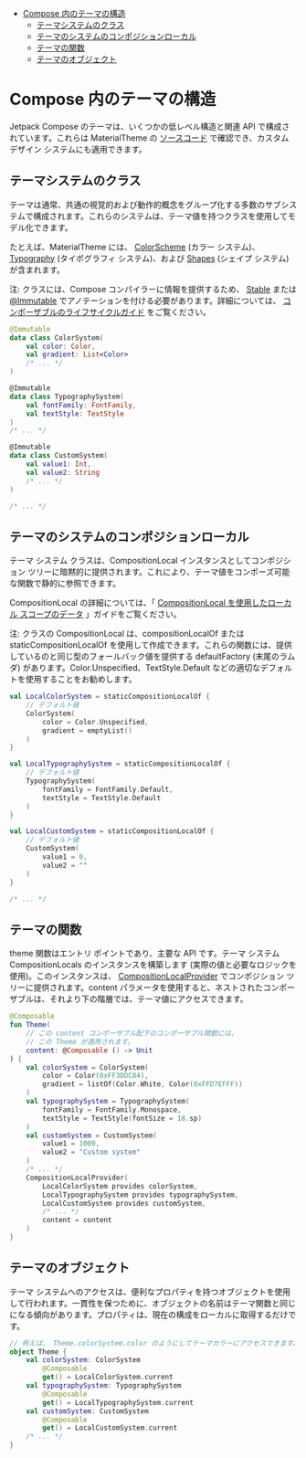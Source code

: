 - [Compose 内のテーマの構造](#compose-内のテーマの構造)
  - [テーマシステムのクラス](#テーマシステムのクラス)
  - [テーマのシステムのコンポジションローカル](#テーマのシステムのコンポジションローカル)
  - [テーマの関数](#テーマの関数)
  - [テーマのオブジェクト](#テーマのオブジェクト)


# Compose 内のテーマの構造

Jetpack Compose のテーマは、いくつかの低レベル構造と関連 API で構成されています。これらは MaterialTheme の [ソースコード](https://cs.android.com/androidx/platform/frameworks/support/+/androidx-main:compose/material3/material3/src/commonMain/kotlin/androidx/compose/material3/MaterialTheme.kt) で確認でき、カスタム デザイン システムにも適用できます。


## テーマシステムのクラス

テーマは通常、共通の視覚的および動作的概念をグループ化する多数のサブシステムで構成されます。これらのシステムは、テーマ値を持つクラスを使用してモデル化できます。

たとえば、MaterialTheme には、 [ColorScheme](https://cs.android.com/androidx/platform/frameworks/support/+/androidx-main:compose/material3/material3/src/commonMain/kotlin/androidx/compose/material3/ColorScheme.kt) (カラー システム)、 [Typography](https://cs.android.com/androidx/platform/frameworks/support/+/androidx-main:compose/material3/material3/src/commonMain/kotlin/androidx/compose/material3/Typography.kt) (タイポグラフィ システム)、および [Shapes](https://cs.android.com/androidx/platform/frameworks/support/+/androidx-main:compose/material3/material3/src/commonMain/kotlin/androidx/compose/material3/Shapes.kt) (シェイプ システム) が含まれます。

注: クラスには、Compose コンパイラーに情報を提供するため、 [Stable](https://developer.android.com/reference/kotlin/androidx/compose/runtime/Stable?_gl=1*8sipag*_up*MQ..*_ga*MTUwODg0NTA4NS4xNzI2MTIyODUy*_ga_6HH9YJMN9M*MTcyNjEyMjg1MS4xLjAuMTcyNjEyMjg1MS4wLjAuMTEzMTg1Mzc1OQ..) または [@Immutable](https://developer.android.com/reference/kotlin/androidx/compose/runtime/Immutable?_gl=1*8sipag*_up*MQ..*_ga*MTUwODg0NTA4NS4xNzI2MTIyODUy*_ga_6HH9YJMN9M*MTcyNjEyMjg1MS4xLjAuMTcyNjEyMjg1MS4wLjAuMTEzMTg1Mzc1OQ..) でアノテーションを付ける必要があります。詳細については、 [コンポーザブルのライフサイクルガイド](https://developer.android.com/develop/ui/compose/lifecycle?_gl=1*8sipag*_up*MQ..*_ga*MTUwODg0NTA4NS4xNzI2MTIyODUy*_ga_6HH9YJMN9M*MTcyNjEyMjg1MS4xLjAuMTcyNjEyMjg1MS4wLjAuMTEzMTg1Mzc1OQ..#skipping) をご覧ください。

```kotlin
@Immutable
data class ColorSystem(
    val color: Color,
    val gradient: List<Color>
    /* ... */
)

@Immutable
data class TypographySystem(
    val fontFamily: FontFamily,
    val textStyle: TextStyle
)
/* ... */

@Immutable
data class CustomSystem(
    val value1: Int,
    val value2: String
    /* ... */
)

/* ... */
```

## テーマのシステムのコンポジションローカル

テーマ システム クラスは、CompositionLocal インスタンスとしてコンポジション ツリーに暗黙的に提供されます。これにより、テーマ値をコンポーズ可能な関数で静的に参照できます。

CompositionLocal の詳細については、「 [CompositionLocal を使用したローカル スコープのデータ](https://developer.android.com/develop/ui/compose/compositionlocal?_gl=1*16micy2*_up*MQ..*_ga*MTUwODg0NTA4NS4xNzI2MTIyODUy*_ga_6HH9YJMN9M*MTcyNjEyMjg1MS4xLjAuMTcyNjEyMjg1MS4wLjAuMTEzMTg1Mzc1OQ..) 」ガイドをご覧ください。

注: クラスの CompositionLocal は、compositionLocalOf または staticCompositionLocalOf を使用して作成できます。これらの関数には、提供しているのと同じ型のフォールバック値を提供する defaultFactory (末尾のラムダ) があります。Color.Unspecified、TextStyle.Default などの適切なデフォルトを使用することをお勧めします。

```kotlin
val LocalColorSystem = staticCompositionLocalOf {
    // デフォルト値
    ColorSystem(
        color = Color.Unspecified,
        gradient = emptyList()
    )
}

val LocalTypographySystem = staticCompositionLocalOf {
    // デフォルト値
    TypographySystem(
        fontFamily = FontFamily.Default,
        textStyle = TextStyle.Default
    )
}

val LocalCustomSystem = staticCompositionLocalOf {
    // デフォルト値
    CustomSystem(
        value1 = 0,
        value2 = ""
    )
}

/* ... */
```


## テーマの関数

theme 関数はエントリ ポイントであり、主要な API です。テーマ システム CompositionLocals のインスタンスを構築します (実際の値と必要なロジックを使用)。このインスタンスは、 [CompositionLocalProvider](https://developer.android.com/reference/kotlin/androidx/compose/runtime/package-summary?_gl=1*1wldcaf*_up*MQ..*_ga*MTUwODg0NTA4NS4xNzI2MTIyODUy*_ga_6HH9YJMN9M*MTcyNjEyMjg1MS4xLjAuMTcyNjEyMjg1MS4wLjAuMTEzMTg1Mzc1OQ..#compositionlocalprovider) でコンポジション ツリーに提供されます。content パラメータを使用すると、ネストされたコンポーザブルは、それより下の階層では、テーマ値にアク​​セスできます。

```kotlin
@Composable
fun Theme(
    // この content コンポーザブル配下のコンポーザブル関数には、
    // この Theme が適用されます。
    content: @Composable () -> Unit
) {
    val colorSystem = ColorSystem(
        color = Color(0xFF3DDC84),
        gradient = listOf(Color.White, Color(0xFFD7EFFF))
    )
    val typographySystem = TypographySystem(
        fontFamily = FontFamily.Monospace,
        textStyle = TextStyle(fontSize = 18.sp)
    )
    val customSystem = CustomSystem(
        value1 = 1000,
        value2 = "Custom system"
    )
    /* ... */
    CompositionLocalProvider(
        LocalColorSystem provides colorSystem,
        LocalTypographySystem provides typographySystem,
        LocalCustomSystem provides customSystem,
        /* ... */
        content = content
    )
}
```


## テーマのオブジェクト

テーマ システムへのアクセスは、便利なプロパティを持つオブジェクトを使用して行われます。一貫性を保つために、オブジェクトの名前はテーマ関数と同じになる傾向があります。プロパティは、現在の構成をローカルに取得するだけです。

```kotlin
// 例えば、 Theme.colorSystem.color のようにしてテーマカラーにアクセスできます。
object Theme {
    val colorSystem: ColorSystem
        @Composable
        get() = LocalColorSystem.current
    val typographySystem: TypographySystem
        @Composable
        get() = LocalTypographySystem.current
    val customSystem: CustomSystem
        @Composable
        get() = LocalCustomSystem.current
    /* ... */
}
```

